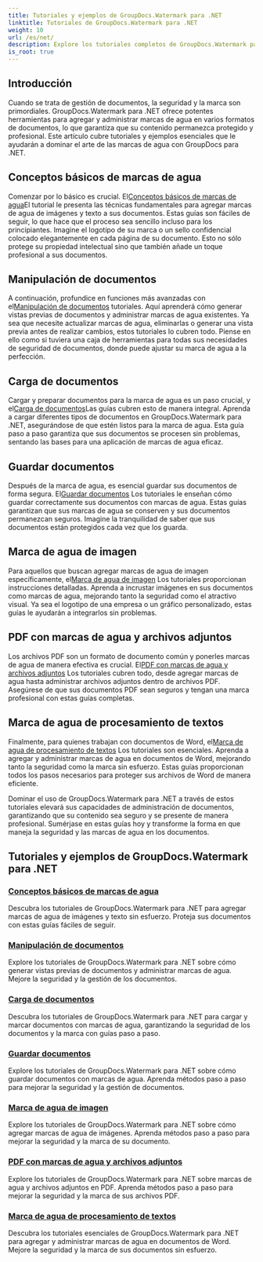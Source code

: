 ```yaml
---
title: Tutoriales y ejemplos de GroupDocs.Watermark para .NET
linktitle: Tutoriales de GroupDocs.Watermark para .NET
weight: 10
url: /es/net/
description: Explore los tutoriales completos de GroupDocs.Watermark para .NET. Aprenda a agregar, administrar y proteger marcas de agua en varios formatos de documentos con guías paso a paso.
is_root: true
---
```

## Introducción

Cuando se trata de gestión de documentos, la seguridad y la marca son primordiales. GroupDocs.Watermark para .NET ofrece potentes herramientas para agregar y administrar marcas de agua en varios formatos de documentos, lo que garantiza que su contenido permanezca protegido y profesional. Este artículo cubre tutoriales y ejemplos esenciales que le ayudarán a dominar el arte de las marcas de agua con GroupDocs para .NET.

## Conceptos básicos de marcas de agua

 Comenzar por lo básico es crucial. El[Conceptos básicos de marcas de agua](./watermarking-basics/)El tutorial le presenta las técnicas fundamentales para agregar marcas de agua de imágenes y texto a sus documentos. Estas guías son fáciles de seguir, lo que hace que el proceso sea sencillo incluso para los principiantes. Imagine el logotipo de su marca o un sello confidencial colocado elegantemente en cada página de su documento. Esto no sólo protege su propiedad intelectual sino que también añade un toque profesional a sus documentos.

## Manipulación de documentos

 A continuación, profundice en funciones más avanzadas con el[Manipulación de documentos](./document-manipulation/) tutoriales. Aquí aprenderá cómo generar vistas previas de documentos y administrar marcas de agua existentes. Ya sea que necesite actualizar marcas de agua, eliminarlas o generar una vista previa antes de realizar cambios, estos tutoriales lo cubren todo. Piense en ello como si tuviera una caja de herramientas para todas sus necesidades de seguridad de documentos, donde puede ajustar su marca de agua a la perfección.

## Carga de documentos

 Cargar y preparar documentos para la marca de agua es un paso crucial, y el[Carga de documentos](./document-loadings/)Las guías cubren esto de manera integral. Aprenda a cargar diferentes tipos de documentos en GroupDocs.Watermark para .NET, asegurándose de que estén listos para la marca de agua. Esta guía paso a paso garantiza que sus documentos se procesen sin problemas, sentando las bases para una aplicación de marcas de agua eficaz.

## Guardar documentos

 Después de la marca de agua, es esencial guardar sus documentos de forma segura. El[Guardar documentos](./document-savings/) Los tutoriales le enseñan cómo guardar correctamente sus documentos con marcas de agua. Estas guías garantizan que sus marcas de agua se conserven y sus documentos permanezcan seguros. Imagine la tranquilidad de saber que sus documentos están protegidos cada vez que los guarda.

## Marca de agua de imagen

 Para aquellos que buscan agregar marcas de agua de imagen específicamente, el[Marca de agua de imagen](./image-watermarkings/) Los tutoriales proporcionan instrucciones detalladas. Aprenda a incrustar imágenes en sus documentos como marcas de agua, mejorando tanto la seguridad como el atractivo visual. Ya sea el logotipo de una empresa o un gráfico personalizado, estas guías le ayudarán a integrarlos sin problemas.

## PDF con marcas de agua y archivos adjuntos

Los archivos PDF son un formato de documento común y ponerles marcas de agua de manera efectiva es crucial. El[PDF con marcas de agua y archivos adjuntos](./pdf-watermarking-attachments/) Los tutoriales cubren todo, desde agregar marcas de agua hasta administrar archivos adjuntos dentro de archivos PDF. Asegúrese de que sus documentos PDF sean seguros y tengan una marca profesional con estas guías completas.

## Marca de agua de procesamiento de textos

 Finalmente, para quienes trabajan con documentos de Word, el[Marca de agua de procesamiento de textos](./word-processing-watermarkings/) Los tutoriales son esenciales. Aprenda a agregar y administrar marcas de agua en documentos de Word, mejorando tanto la seguridad como la marca sin esfuerzo. Estas guías proporcionan todos los pasos necesarios para proteger sus archivos de Word de manera eficiente.

Dominar el uso de GroupDocs.Watermark para .NET a través de estos tutoriales elevará sus capacidades de administración de documentos, garantizando que su contenido sea seguro y se presente de manera profesional. Sumérjase en estas guías hoy y transforme la forma en que maneja la seguridad y las marcas de agua en los documentos.
## Tutoriales y ejemplos de GroupDocs.Watermark para .NET 
### [Conceptos básicos de marcas de agua](./watermarking-basics/)
Descubra los tutoriales de GroupDocs.Watermark para .NET para agregar marcas de agua de imágenes y texto sin esfuerzo. Proteja sus documentos con estas guías fáciles de seguir.
### [Manipulación de documentos](./document-manipulation/)
Explore los tutoriales de GroupDocs.Watermark para .NET sobre cómo generar vistas previas de documentos y administrar marcas de agua. Mejore la seguridad y la gestión de los documentos.
### [Carga de documentos](./document-loadings/)
Descubra los tutoriales de GroupDocs.Watermark para .NET para cargar y marcar documentos con marcas de agua, garantizando la seguridad de los documentos y la marca con guías paso a paso.
### [Guardar documentos](./document-savings/)
Explore los tutoriales de GroupDocs.Watermark para .NET sobre cómo guardar documentos con marcas de agua. Aprenda métodos paso a paso para mejorar la seguridad y la gestión de documentos.
### [Marca de agua de imagen](./image-watermarkings/)
Explore los tutoriales de GroupDocs.Watermark para .NET sobre cómo agregar marcas de agua de imágenes. Aprenda métodos paso a paso para mejorar la seguridad y la marca de su documento.
### [PDF con marcas de agua y archivos adjuntos](./pdf-watermarking-attachments/)
Explore los tutoriales de GroupDocs.Watermark para .NET sobre marcas de agua y archivos adjuntos en PDF. Aprenda métodos paso a paso para mejorar la seguridad y la marca de sus archivos PDF.
### [Marca de agua de procesamiento de textos](./word-processing-watermarkings/)
Descubra los tutoriales esenciales de GroupDocs.Watermark para .NET para agregar y administrar marcas de agua en documentos de Word. Mejore la seguridad y la marca de sus documentos sin esfuerzo.